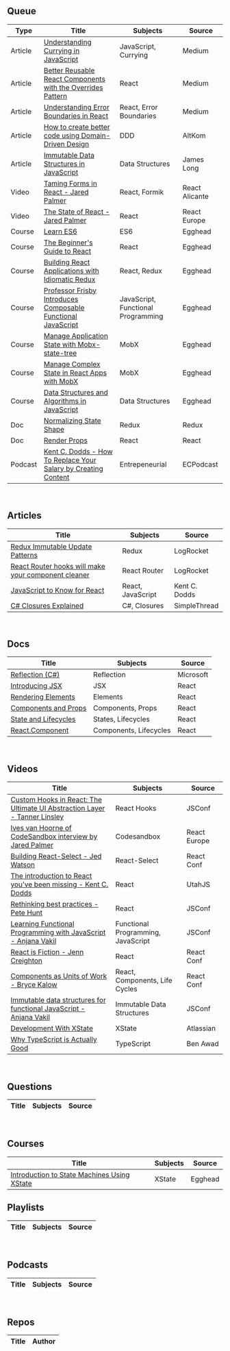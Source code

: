 ## Queue
| Type | Title | Subjects | Source |
|------|-------|----------|--------|
|Article|[Understanding Currying in JavaScript](https://blog.bitsrc.io/understanding-currying-in-javascript-ceb2188c339)|JavaScript, Currying|Medium|
|Article|[Better Reusable React Components with the Overrides Pattern](https://medium.com/@dschnr/better-reusable-react-components-with-the-overrides-pattern-9eca2339f646)|React|Medium|
|Article|[Understanding Error Boundaries in React](https://blog.bitsrc.io/understanding-error-boundaries-in-react-e58f15ae1f38)|React, Error Boundaries|Medium|
|Article|[How to create better code using Domain-Driven Design](https://altkomsoftware.pl/en/blog/create-better-code-using-domain-driven-design/)|DDD|AltKom|
|Article|[Immutable Data Structures in JavaScript](https://jlongster.com/Using-Immutable-Data-Structures-in-JavaScript)|Data Structures|James Long|
|Video|[Taming Forms in React - Jared Palmer](https://www.youtube.com/watch?v=oiNtnehlaTo)|React, Formik|React Alicante|
|Video|[The State of React - Jared Palmer](https://www.youtube.com/watch?v=u_0ZMiQZr0k)|React|React Europe|
|Course|[Learn ES6](https://egghead.io/courses/learn-es6-ecmascript-2015)|ES6|Egghead|
|Course|[The Beginner's Guide to React](https://egghead.io/courses/the-beginner-s-guide-to-react)|React|Egghead|
|Course|[Building React Applications with Idiomatic Redux](https://egghead.io/courses/building-react-applications-with-idiomatic-redux)|React, Redux|Egghead|
|Course|[Professor Frisby Introduces Composable Functional JavaScript](https://egghead.io/courses/professor-frisby-introduces-composable-functional-javascript)|JavaScript, Functional Programming|Egghead|
|Course|[Manage Application State with Mobx-state-tree](https://egghead.io/courses/manage-application-state-with-mobx-state-tree)|MobX|Egghead|
|Course|[Manage Complex State in React Apps with MobX](https://egghead.io/courses/manage-complex-state-in-react-apps-with-mobx)|MobX|Egghead|
|Course|[Data Structures and Algorithms in JavaScript](https://egghead.io/courses/data-structures-and-algorithms-in-javascript)|Data Structures|Egghead|
|Doc|[Normalizing State Shape](https://redux.js.org/recipes/structuring-reducers/normalizing-state-shape/)|Redux|Redux|
|Doc|[Render Props](https://reactjs.org/docs/render-props.html)|React|React|
|Podcast|[Kent C. Dodds - How To Replace Your Salary by Creating Content](https://www.ecpodcast.io/episodes/19-kent-c-dodds-how-to-replace-your-salary-by-creating-content)|Entrepeneurial|ECPodcast|

&nbsp;&nbsp;&nbsp;

## Articles

| Title | Subjects | Source |
|-------|---------|--------|
|[Redux Immutable Update Patterns](https://blog.logrocket.com/redux-immutable-update-patterns/)|Redux|LogRocket|
|[React Router hooks will make your component cleaner](https://blog.logrocket.com/react-router-hooks-will-make-your-component-cleaner/)|React Router|LogRocket|
|[JavaScript to Know for React](https://kentcdodds.com/blog/javascript-to-know-for-react?ck_subscriber_id=640811457)|React, JavaScript|Kent C. Dodds
|[C# Closures Explained](https://www.simplethread.com/c-closures-explained/)|C#, Closures|SimpleThread|

&nbsp;&nbsp;&nbsp;

## Docs
| Title | Subjects | Source |
|-------|----------|--------|
|[Reflection (C#)](https://docs.microsoft.com/en-us/dotnet/csharp/programming-guide/concepts/reflection)|Reflection|Microsoft|
|[Introducing JSX](https://reactjs.org/docs/introducing-jsx.html)|JSX|React|
|[Rendering Elements](https://reactjs.org/docs/rendering-elements.html)|Elements|React|
|[Components and Props](https://reactjs.org/docs/components-and-props.html)|Components, Props|React|
|[State and Lifecycles](https://reactjs.org/docs/state-and-lifecycle.html)|States, Lifecycles|React|
|[React.Component](https://reactjs.org/docs/react-component.html)|Components, Lifecycles|React|

&nbsp;&nbsp;&nbsp;

## Videos
| Title | Subjects | Source |
|-------|---------|--------|
|[Custom Hooks in React: The Ultimate UI Abstraction Layer - Tanner Linsley](https://www.youtube.com/watch?v=J-g9ZJha8FE)|React Hooks|JSConf|
|[Ives van Hoorne of CodeSandbox interview by Jared Palmer](https://www.youtube.com/watch?v=FHAdtywDX-A)|Codesandbox|React Europe|
|[Building React-Select - Jed Watson](https://www.youtube.com/watch?v=yS0jUnmBujE)|React-Select|React Conf|
|[The introduction to React you've been missing - Kent C. Dodds](https://www.youtube.com/watch?v=SAIdyBFHfVU)|React|UtahJS|
|[Rethinking best practices - Pete Hunt](https://www.youtube.com/watch?v=x7cQ3mrcKaY)|React|JSConf|
|[Learning Functional Programming with JavaScript - Anjana Vakil](https://www.youtube.com/watch?v=e-5obm1G_FY)|Functional Programming, JavaScript|JSConf|
|[React is Fiction - Jenn Creighton](https://www.youtube.com/watch?v=kqh4lz2Lkzs)|React|React Conf|
|[Components as Units of Work - Bryce Kalow](https://www.youtube.com/watch?v=tlSbgrPe420)|React, Components, Life Cycles|React Conf|
|[Immutable data structures for functional JavaScript - Anjana Vakil](https://www.youtube.com/watch?v=Wo0qiGPSV-s)|Immutable Data Structures|JSConf|
|[Development With XState](https://www.youtube.com/watch?v=GuzcWkVrqLg)|XState|Atlassian|
|[Why TypeScript is Actually Good](https://www.youtube.com/watch?v=Ptrhz2zW--o)|TypeScript|Ben Awad|

&nbsp;&nbsp;&nbsp;

## Questions
| Title | Subjects | Source |
|-------|---------|--------|

&nbsp;&nbsp;&nbsp;

## Courses
| Title | Subjects | Source |
|-------|---------|--------|
|[Introduction to State Machines Using XState](https://egghead.io/courses/introduction-to-state-machines-using-xstate)|XState|Egghead|

## Playlists
| Title | Subjects | Source |
|-------|---------|--------|

&nbsp;&nbsp;&nbsp;

## Podcasts
| Title | Subjects | Source |
|-------|---------|--------|

&nbsp;&nbsp;&nbsp;

## Repos
| Title | Author |
|-------|--------|
